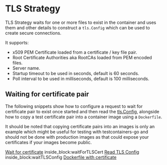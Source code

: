 # TLS Strategy

TLS Strategy waits for one or more files to exist in the container and uses them
and other details to construct a `tls.Config` which can be used to create secure
connections.

It supports:

- x509 PEM Certificate loaded from a certificate / key file pair.
- Root Certificate Authorities aka RootCAs loaded from PEM encoded files.
- Server name.
- Startup timeout to be used in seconds, default is 60 seconds.
- Poll interval to be used in milliseconds, default is 100 milliseconds.

## Waiting for certificate pair

The following snippets show how to configure a request to wait for certificate
pair to exist once started and then read the
[tls.Config](https://pkg.go.dev/crypto/tls#Config), alongside how to copy a test
certificate pair into a container image using a `Dockerfile`.

It should be noted that copying certificate pairs into an images is only an
example which might be useful for testing with testcontainers-go and should not
be done with production images as that could expose your certificates if your
images become public.

<!--codeinclude-->
[Wait for certificate](../../../wait/tls_test.go) inside_block:waitForTLSCert
[Read TLS Config](../../../wait/tls_test.go) inside_block:waitTLSConfig
[Dockerfile with certificate](../../../wait/testdata/http/Dockerfile)
<!--/codeinclude-->
